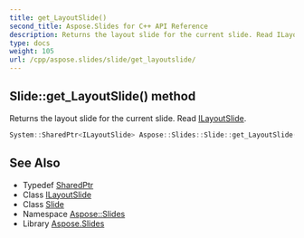 ```yaml
---
title: get_LayoutSlide()
second_title: Aspose.Slides for C++ API Reference
description: Returns the layout slide for the current slide. Read ILayoutSlide.
type: docs
weight: 105
url: /cpp/aspose.slides/slide/get_layoutslide/
---
```

## Slide::get_LayoutSlide() method


Returns the layout slide for the current slide. Read [ILayoutSlide](../../ilayoutslide/).

```cpp
System::SharedPtr<ILayoutSlide> Aspose::Slides::Slide::get_LayoutSlide() override
```

## See Also

* Typedef [SharedPtr](../../system/sharedptr/)
* Class [ILayoutSlide](../ilayoutslide/)
* Class [Slide](./)
* Namespace [Aspose::Slides](../)
* Library [Aspose.Slides](../../)
